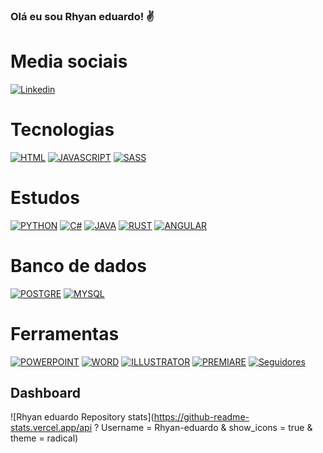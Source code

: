 
### Olá eu sou Rhyan eduardo! ✌️

# Media sociais

[![Linkedin](https://img.shields.io/badge/LinkedIn-0077B5?style=for-the-badge&logo=linkedin&logoColor=white)](https://www.linkedin.com/in/rhyan-eduardo-14ab491a0/)

# Tecnologias

[![HTML](https://img.shields.io/badge/HTML-239120?style=for-the-badge&logo=html5&logoColor=white)](https://github.com/Rhyan-eduardo/Clone-apps)
[![JAVASCRIPT](https://img.shields.io/badge/JavaScript-F7DF1E?style=for-the-badge&logo=javascript&logoColor=black)](https://github.com/Rhyan-eduardo?tab=repositories)
[![SASS](https://img.shields.io/badge/Sass-CC6699?style=for-the-badge&logo=sass&logoColor=white)](https://github.com/Rhyan-eduardo?tab=repositories)

# Estudos

[![PYTHON](https://img.shields.io/badge/Python-14354C?style=for-the-badge&logo=python&logoColor=white)](https://github.com/Rhyan-eduardo?tab=repositories)
[![C#](https://img.shields.io/badge/C%23-239120?style=for-the-badge&logo=c-sharp&logoColor=white)](https://github.com/Rhyan-eduardo?tab=repositories)
[![JAVA](https://img.shields.io/badge/Java-ED8B00?style=for-the-badge&logo=java&logoColor=white)](https://github.com/Rhyan-eduardo?tab=repositories)
[![RUST](https://img.shields.io/badge/Rust-000000?style=for-the-badge&logo=rust&logoColor=white)](https://github.com/Rhyan-eduardo?tab=repositories)
[![ANGULAR](https://img.shields.io/badge/Angular-DD0031?style=for-the-badge&logo=angular&logoColor=white)](https://github.com/Rhyan-eduardo?tab=repositories)

# Banco de dados

[![POSTGRE](https://img.shields.io/badge/PostgreSQL-316192?style=for-the-badge&logo=postgresql&logoColor=white)](https://github.com/Rhyan-eduardo?tab=repositories)
[![MYSQL](https://img.shields.io/badge/MySQL-00000F?style=for-the-badge&logo=mysql&logoColor=white)](https://github.com/Rhyan-eduardo?tab=repositories)

# Ferramentas

[![POWERPOINT](https://img.shields.io/badge/Microsoft_PowerPoint-B7472A?style=for-the-badge&logo=microsoft-powerpoint&logoColor=white)](https://github.com/Rhyan-eduardo?tab=repositories)
[![WORD](https://img.shields.io/badge/Microsoft_Word-2B579A?style=for-the-badge&logo=microsoft-word&logoColor=white)](https://github.com/Rhyan-eduardo?tab=repositories)
[![ILLUSTRATOR](https://aleen42.github.io/badges/src/illustrator.svg)](https://github.com/Rhyan-eduardo?tab=repositories)
[![PREMIARE](https://aleen42.github.io/badges/src/premiere.svg)](https://github.com/Rhyan-eduardo?tab=repositories)
[![Seguidores](https://img.shields.io/github/followers/{Rhyan-eduardo}.svg?style=social&label=Follow&maxAge=2592000)]()

## Dashboard

![Rhyan eduardo Repository stats](https://github-readme-stats.vercel.app/api ? Username = Rhyan-eduardo & show_icons = true & theme = radical)
